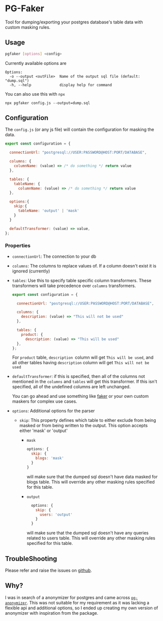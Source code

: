 # PG-Faker

Tool for dumping/exporting your postgres database's table data with custom masking rules.

## Usage

```bash
pgfaker [options] <config>
```

Currently available options are

```
Options:
  -o --output <outFile>  Name of the output sql file (default: "dump.sql")
  -h, --help             display help for command
```

You can also use this with `npx`

```
npx pgfaker config.js --output=dump.sql
```

## Configuration

The `config.js` (or any js file) will contain the configuration for masking the data.

```js
export const configuration = {

  connectionUrl: "postgresql://USER:PASSWORD@HOST:PORT/DATABASE",

  columns: {
    columnName: (value) => /* do something */ return value
  },

  tables: {
    tableName: {
      columnName: (value) => /* do something */ return value
  },

  options:{
    skip:{
      tableName: 'output' | 'mask'
    }
  }

  defaultTransformer: (value) => value,
};
```

### Properties

- `connectionUrl`: The connection to your db

- `columns`: The columns to replace values of. If a column doesn't exist it is ignored (currently)

- `tables`: Use this to specify table specific column transformers. These transformers will take precedence over `columns` transformers.

  ```js
  export const configuration = {

    connectionUrl: "postgresql://USER:PASSWORD@HOST:PORT/DATABASE",

    columns: {
      description: (value) => "This will not be used"
    },

    tables: {
      product: {
        description: (value) => "This will be used"
    },
  };

  ```

  For `product` table, `description `column will get `This will be used`, and all other tables having `description` column will get `This will not be used`

- `defaultTransformer`: if this is specified, then all of the columns not mentioned in the `columns` and `tables` will get this transformer. If this isn't specified, all of the undefined columns are left unchanged.

  You can go ahead and use something like [faker](https://www.npmjs.com/package/@faker-js/faker) or your own custom maskers for complex use cases.

- `options`: Additional options for the parser

   - `skip`: This property defines which table to either exclude from being masked or from being written to the output. This option accepts either 'mask' or 'output'

      - `mask`

        ```js
        options: {
          skip: {
            blogs: 'mask'
          }
        }
        ```
         will make sure that the dumped sql doesn't have data masked for blogs table. This will override any other masking rules specified for this table.

      - `output`

        ```js
          options: {
            skip: {
              users: 'output'
            }
          }
        ```
        will make sure that the dumped sql doesn't have any queries related to users table. This will override any other masking rules specified for this table.

## TroubleShooting
Please refer and raise the issues on [github](https://github.com/imanpalsingh/pg-faker/issues).

## Why?

I was in search of a anonymizer for postgres and came across [`pg-anonymizer`](https://github.com/rap2hpoutre/pg-anonymizer). This was not suitable for my requirement as it was lacking a flexible api and additional options, so I ended up creating my own version of anonymizer with inspiration from the package.
